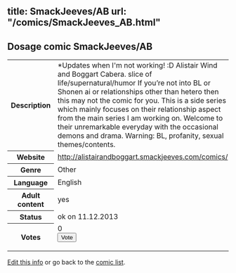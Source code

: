 title: SmackJeeves/AB
url: "/comics/SmackJeeves_AB.html"
---
Dosage comic SmackJeeves/AB
-----------------------------------------

<p id="msg"></p>
<script type="text/javascript">
if (window.location.search === '?edit_info_mail=sent_ok') {
  var elem = document.getElementById("msg");
  elem.innerHTML = 'Edited information sucessfully sent for review, which is usually done daily. Thanks!';
  elem.className = 'ok';
}
</script>
<table class="comicinfo">
<tr>
<th>Description</th><td>*Updates when I'm not working! :D Alistair Wind and Boggart Cabera. slice of life/supernatural/humor If you’re not into BL or Shonen ai or relationships other than hetero then this may not the comic for you. This is a side series which mainly focuses on their relationship aspect from the main series I am working on. Welcome to their unremarkable everyday with the occasional demons and drama. Warning: BL, profanity, sexual themes/contents.</td>
</tr>
<tr>
<th>Website</th><td><a href="http://alistairandboggart.smackjeeves.com/comics/">http://alistairandboggart.smackjeeves.com/comics/</a></td>
</tr>
<tr>
<th>Genre</th><td>Other</td>
</tr>
<tr>
<th>Language</th><td>English</td>
</tr>
<tr>
<th>Adult content</th><td>yes</td>
</tr>
<tr>
<th>Status</th><td>ok on 11.12.2013</td>
</tr>
<tr>
<th>Votes</th><td>0
<form action="http://gaecounter.appspot.com/count/" method="POST">
<input name="name" type="hidden" value="SmackJeeves_AB"/>
<input name="uid" type="hidden" id="voteuid" value=""/>
<input type="submit" value="Vote"/>
</form>
</td>
</tr>
</table>
<script type="text/javascript">
var ua = navigator.userAgent;
document.getElementById("voteuid").value = ua.replace(/[^a-zA-Z0-9\._:]/g , "_");;
</script>

[Edit this info](SmackJeeves_AB_edit.html) or go back to the [comic list](../comic-index.html).
